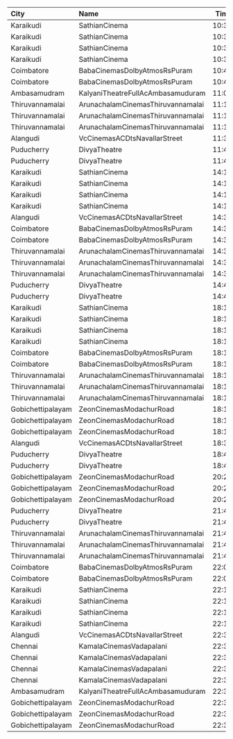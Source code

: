 | City              | Name                              |  Time | Type        | Price | Capacity | Booked |
| :---------------- | :-------------------------------- | ----: | :---------- | ----: | -------: | -----: |
| Karaikudi         | SathianCinema                     | 10:30 | Balcony     |  119₹ |       40 |     40 |
| Karaikudi         | SathianCinema                     | 10:30 | FirstClass  |  119₹ |       76 |     54 |
| Karaikudi         | SathianCinema                     | 10:30 | SecondClass |  119₹ |      313 |    158 |
| Karaikudi         | SathianCinema                     | 10:30 | ThirdClass  |  119₹ |       66 |     32 |
| Coimbatore        | BabaCinemasDolbyAtmosRsPuram      | 10:45 | Elite       |  150₹ |      134 |      0 |
| Coimbatore        | BabaCinemasDolbyAtmosRsPuram      | 10:45 | Gold        |  120₹ |      360 |    216 |
| Ambasamudram      | KalyaniTheatreFullAcAmbasamuduram | 11:00 | FirstClass  |  100₹ |      239 |    140 |
| Thiruvannamalai   | ArunachalamCinemasThiruvannamalai | 11:15 | FirstClass  |   90₹ |       50 |     26 |
| Thiruvannamalai   | ArunachalamCinemasThiruvannamalai | 11:15 | SecondClass |   70₹ |       94 |     52 |
| Thiruvannamalai   | ArunachalamCinemasThiruvannamalai | 11:15 | ThirdClass  |   70₹ |       95 |     39 |
| Alangudi          | VcCinemasACDtsNavallarStreet      | 11:30 | Platinum    |  100₹ |      158 |    104 |
| Puducherry        | DivyaTheatre                      | 11:45 | Balcony     |   70₹ |       23 |     12 |
| Puducherry        | DivyaTheatre                      | 11:45 | 1stClass    |   60₹ |      239 |    239 |
| Karaikudi         | SathianCinema                     | 14:15 | Balcony     |  119₹ |       40 |     40 |
| Karaikudi         | SathianCinema                     | 14:15 | FirstClass  |  119₹ |       76 |     54 |
| Karaikudi         | SathianCinema                     | 14:15 | SecondClass |  119₹ |      313 |    158 |
| Karaikudi         | SathianCinema                     | 14:15 | ThirdClass  |  119₹ |       66 |     32 |
| Alangudi          | VcCinemasACDtsNavallarStreet      | 14:30 | Platinum    |  100₹ |      158 |    104 |
| Coimbatore        | BabaCinemasDolbyAtmosRsPuram      | 14:30 | Elite       |  150₹ |      134 |      0 |
| Coimbatore        | BabaCinemasDolbyAtmosRsPuram      | 14:30 | Gold        |  120₹ |      360 |    216 |
| Thiruvannamalai   | ArunachalamCinemasThiruvannamalai | 14:30 | FirstClass  |   90₹ |       50 |     26 |
| Thiruvannamalai   | ArunachalamCinemasThiruvannamalai | 14:30 | SecondClass |   70₹ |       94 |     52 |
| Thiruvannamalai   | ArunachalamCinemasThiruvannamalai | 14:30 | ThirdClass  |   70₹ |       95 |     39 |
| Puducherry        | DivyaTheatre                      | 14:45 | Balcony     |   70₹ |       23 |     12 |
| Puducherry        | DivyaTheatre                      | 14:45 | 1stClass    |   60₹ |      239 |    239 |
| Karaikudi         | SathianCinema                     | 18:15 | Balcony     |  119₹ |       40 |     40 |
| Karaikudi         | SathianCinema                     | 18:15 | FirstClass  |  119₹ |       76 |     54 |
| Karaikudi         | SathianCinema                     | 18:15 | SecondClass |  119₹ |      313 |    158 |
| Karaikudi         | SathianCinema                     | 18:15 | ThirdClass  |  119₹ |       66 |     32 |
| Coimbatore        | BabaCinemasDolbyAtmosRsPuram      | 18:15 | Elite       |  150₹ |      134 |      0 |
| Coimbatore        | BabaCinemasDolbyAtmosRsPuram      | 18:15 | Gold        |  120₹ |      360 |    216 |
| Thiruvannamalai   | ArunachalamCinemasThiruvannamalai | 18:15 | FirstClass  |   90₹ |       50 |     26 |
| Thiruvannamalai   | ArunachalamCinemasThiruvannamalai | 18:15 | SecondClass |   70₹ |       94 |     52 |
| Thiruvannamalai   | ArunachalamCinemasThiruvannamalai | 18:15 | ThirdClass  |   70₹ |       95 |     39 |
| Gobichettipalayam | ZeonCinemasModachurRoad           | 18:15 | Platinum    |  150₹ |       12 |      5 |
| Gobichettipalayam | ZeonCinemasModachurRoad           | 18:15 | Gold        |  110₹ |      106 |     49 |
| Gobichettipalayam | ZeonCinemasModachurRoad           | 18:15 | Silver      |   80₹ |       14 |      7 |
| Alangudi          | VcCinemasACDtsNavallarStreet      | 18:30 | Platinum    |  100₹ |      158 |    104 |
| Puducherry        | DivyaTheatre                      | 18:45 | Balcony     |   70₹ |       23 |     12 |
| Puducherry        | DivyaTheatre                      | 18:45 | 1stClass    |   60₹ |      239 |    239 |
| Gobichettipalayam | ZeonCinemasModachurRoad           | 20:25 | Platinum    |  150₹ |       12 |      9 |
| Gobichettipalayam | ZeonCinemasModachurRoad           | 20:25 | Gold        |  110₹ |      106 |     46 |
| Gobichettipalayam | ZeonCinemasModachurRoad           | 20:25 | Silver      |   80₹ |       14 |      8 |
| Puducherry        | DivyaTheatre                      | 21:45 | Balcony     |   70₹ |       23 |     12 |
| Puducherry        | DivyaTheatre                      | 21:45 | 1stClass    |   60₹ |      239 |    239 |
| Thiruvannamalai   | ArunachalamCinemasThiruvannamalai | 21:45 | FirstClass  |   90₹ |       50 |     26 |
| Thiruvannamalai   | ArunachalamCinemasThiruvannamalai | 21:45 | SecondClass |   70₹ |       94 |     52 |
| Thiruvannamalai   | ArunachalamCinemasThiruvannamalai | 21:45 | ThirdClass  |   70₹ |       95 |     39 |
| Coimbatore        | BabaCinemasDolbyAtmosRsPuram      | 22:00 | Elite       |  150₹ |      134 |      0 |
| Coimbatore        | BabaCinemasDolbyAtmosRsPuram      | 22:00 | Gold        |  120₹ |      360 |    216 |
| Karaikudi         | SathianCinema                     | 22:15 | Balcony     |  119₹ |       40 |     40 |
| Karaikudi         | SathianCinema                     | 22:15 | FirstClass  |  119₹ |       76 |     54 |
| Karaikudi         | SathianCinema                     | 22:15 | SecondClass |  119₹ |      313 |    158 |
| Karaikudi         | SathianCinema                     | 22:15 | ThirdClass  |  119₹ |       66 |     32 |
| Alangudi          | VcCinemasACDtsNavallarStreet      | 22:30 | Platinum    |  100₹ |      158 |    104 |
| Chennai           | KamalaCinemasVadapalani           | 22:30 | Lounge1     |  153₹ |       17 |      0 |
| Chennai           | KamalaCinemasVadapalani           | 22:30 | Lounge2     |  153₹ |       17 |      0 |
| Chennai           | KamalaCinemasVadapalani           | 22:30 | Elite       |  118₹ |      294 |    103 |
| Chennai           | KamalaCinemasVadapalani           | 22:30 | Premium     |   60₹ |        5 |      5 |
| Ambasamudram      | KalyaniTheatreFullAcAmbasamuduram | 22:30 | FirstClass  |  100₹ |      239 |    140 |
| Gobichettipalayam | ZeonCinemasModachurRoad           | 22:35 | Platinum    |  150₹ |       12 |      5 |
| Gobichettipalayam | ZeonCinemasModachurRoad           | 22:35 | Gold        |  110₹ |      106 |     53 |
| Gobichettipalayam | ZeonCinemasModachurRoad           | 22:35 | Silver      |   80₹ |       14 |      9 |